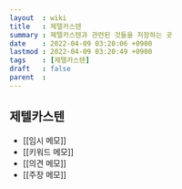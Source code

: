 ```yaml
---
layout  : wiki
title   : 제텔카스텐
summary : 제텔카스텐과 관련된 것들을 저장하는 곳
date    : 2022-04-09 03:20:06 +0900
lastmod : 2022-04-09 03:20:49 +0900
tags    : [제텔카스텐]
draft   : false
parent  :
---
```


## 제텔카스텐
 - [[임시 메모]]
 - [[키워드 메모]]
 - [[의견 메모]]
 - [[주장 메모]]
